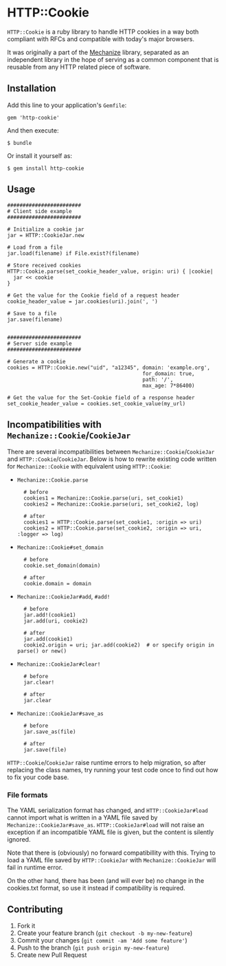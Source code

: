 # HTTP::Cookie

`HTTP::Cookie` is a ruby library to handle HTTP cookies in a way both
compliant with RFCs and compatible with today's major browsers.

It was originally a part of the
[Mechanize](https://github.com/sparklemotion/mechanize) library,
separated as an independent library in the hope of serving as a common
component that is reusable from any HTTP related piece of software.

## Installation

Add this line to your application's `Gemfile`:

    gem 'http-cookie'

And then execute:

    $ bundle

Or install it yourself as:

    $ gem install http-cookie

## Usage

    ########################
    # Client side example
    ########################

    # Initialize a cookie jar
    jar = HTTP::CookieJar.new

    # Load from a file
    jar.load(filename) if File.exist?(filename)

    # Store received cookies
    HTTP::Cookie.parse(set_cookie_header_value, origin: uri) { |cookie|
      jar << cookie
    }

    # Get the value for the Cookie field of a request header
    cookie_header_value = jar.cookies(uri).join(', ')

    # Save to a file
    jar.save(filename)


    ########################
    # Server side example
    ########################

    # Generate a cookie
    cookies = HTTP::Cookie.new("uid", "a12345", domain: 'example.org',
                                                for_domain: true,
                                                path: '/',
                                                max_age: 7*86400)

    # Get the value for the Set-Cookie field of a response header
    set_cookie_header_value = cookies.set_cookie_value(my_url)


## Incompatibilities with `Mechanize::Cookie`/`CookieJar`

There are several incompatibilities between
`Mechanize::Cookie`/`CookieJar` and `HTTP::Cookie`/`CookieJar`.  Below
is how to rewrite existing code written for `Mechanize::Cookie` with
equivalent using `HTTP::Cookie`:

- `Mechanize::Cookie.parse`

        # before
        cookies1 = Mechanize::Cookie.parse(uri, set_cookie1)
        cookies2 = Mechanize::Cookie.parse(uri, set_cookie2, log)

        # after
        cookies1 = HTTP::Cookie.parse(set_cookie1, :origin => uri)
        cookies2 = HTTP::Cookie.parse(set_cookie2, :origin => uri, :logger => log)

- `Mechanize::Cookie#set_domain`

        # before
        cookie.set_domain(domain)

        # after
        cookie.domain = domain

- `Mechanize::CookieJar#add`, `#add!`

        # before
        jar.add!(cookie1)
        jar.add(uri, cookie2)

        # after
        jar.add(cookie1)
        cookie2.origin = uri; jar.add(cookie2)  # or specify origin in parse() or new()

- `Mechanize::CookieJar#clear!`

        # before
        jar.clear!

        # after
        jar.clear

- `Mechanize::CookieJar#save_as`

        # before
        jar.save_as(file)

        # after
        jar.save(file)

`HTTP::Cookie`/`CookieJar` raise runtime errors to help migration, so
after replacing the class names, try running your test code once to
find out how to fix your code base.

### File formats

The YAML serialization format has changed, and `HTTP::CookieJar#load`
cannot import what is written in a YAML file saved by
`Mechanize::CookieJar#save_as`.  `HTTP::CookieJar#load` will not raise
an exception if an incompatible YAML file is given, but the content is
silently ignored.

Note that there is (obviously) no forward compatibillity with this.
Trying to load a YAML file saved by `HTTP::CookieJar` with
`Mechanize::CookieJar` will fail in runtime error.

On the other hand, there has been (and will ever be) no change in the
cookies.txt format, so use it instead if compatibility is required.

## Contributing

1. Fork it
2. Create your feature branch (`git checkout -b my-new-feature`)
3. Commit your changes (`git commit -am 'Add some feature'`)
4. Push to the branch (`git push origin my-new-feature`)
5. Create new Pull Request
